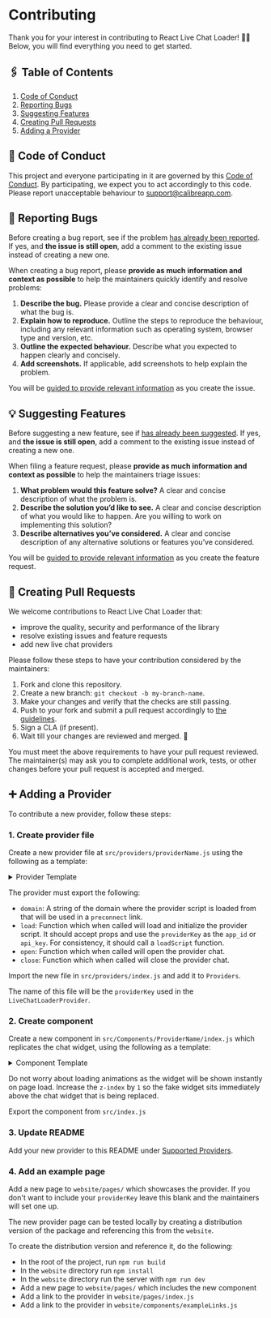 # Contributing

Thank you for your interest in contributing to React Live Chat Loader! 🙌🏻 Below, you will find everything you need to get started.

## 🖇️ Table of Contents

1. [Code of Conduct](CODE_OF_CONDUCT.md)
2. [Reporting Bugs](#-reporting-bugs)
3. [Suggesting Features](#-suggesting-features)
4. [Creating Pull Requests](#-creating-pull-requests)
5. [Adding a Provider](#-adding-a-provider)

## 📣 Code of Conduct
This project and everyone participating in it are governed by this [Code of Conduct](CODE_OF_CONDUCT.md). By participating, we expect you to act accordingly to this code. Please report unacceptable behaviour to [support@calibreapp.com](mailto:support@calibreapp.com). 

## 🐛 Reporting Bugs
Before creating a bug report, see if the problem [has already been reported](https://github.com/calibreapp/react-live-chat-loader/issues). If yes, and **the issue is still open**, add a comment to the existing issue instead of creating a new one.

When creating a bug report, please **provide as much information and context as possible** to help the maintainers quickly identify and resolve problems:

1. **Describe the bug.** Please provide a clear and concise description of what the bug is.
2. **Explain how to reproduce.** Outline the steps to reproduce the behaviour, including any relevant information such as operating system, browser type and version, etc.
3. **Outline the expected behaviour.** Describe what you expected to happen clearly and concisely.
4. **Add screenshots.** If applicable, add screenshots to help explain the problem.

You will be [guided to provide relevant information](.github/ISSUE_TEMPLATE/---bug-report.md) as you create the issue.

## 💡 Suggesting Features

Before suggesting a new feature, see if [has already been suggested](https://github.com/calibreapp/react-live-chat-loader/issues?q=is%3Aissue+is%3Aopen+Feature+request). If yes, and **the issue is still open**, add a comment to the existing issue instead of creating a new one.

When filing a feature request, please **provide as much information and context as possible** to help the maintainers triage issues:

1. **What problem would this feature solve?** A clear and concise description of what the problem is.
2. **Describe the solution you’d like to see.** A clear and concise description of what you would like to happen. Are you willing to work on implementing this solution?
3. **Describe alternatives you’ve considered.** A clear and concise description of any alternative solutions or features you’ve considered.

You will be [guided to provide relevant information](.github/ISSUE_TEMPLATE/---feature-request.md) as you create the feature request.

## 📝 Creating Pull Requests
We welcome contributions to React Live Chat Loader that:

* improve the quality, security and performance of the library
* resolve existing issues and feature requests
* add new live chat providers

Please follow these steps to have your contribution considered by the maintainers:

1. Fork and clone this repository.
2. Create a new branch: `git checkout -b my-branch-name`.
3. Make your changes and verify that the checks are still passing.
4. Push to your fork and submit a pull request accordingly to [the guidelines](.github/pull_request_template.md).
5. Sign a CLA (if present).
6. Wait till your changes are reviewed and merged. 🥳

You must meet the above requirements to have your pull request reviewed. The maintainer(s) may ask you to complete additional work, tests, or other changes before your pull request is accepted and merged.

## ➕ Adding a Provider

To contribute a new provider, follow these steps:

### 1. Create provider file

Create a new provider file at `src/providers/providerName.js` using the
following as a template:

<details>
<summary>Provider Template</summary>

```js
const domain = 'https://provider.domain.com'

const loadScript = () => {
  // Detect the provider is already loaded and return early
  if (alreadyLoaded) return

  // Call provider script here
}

const load = ({ providerKey }) => {
  loadScript()
  // Initialise provider script
}

const open = () => // Open provider
const close = () => // Close provider

export default {
  domain,
  load,
  open,
  close
}
```

</details>

The provider must export the following:

- `domain`: A string of the domain where the provider script is loaded from
  that will be used in a `preconnect` link.
- `load`: Function which when called will load and initialize the provider
  script. It should accept props and use the `providerKey` as the `app_id` or
  `api_key`. For consistency, it should call a `loadScript` function.
- `open`: Function which when called will open the provider chat.
- `close`: Function which when called will close the provider chat.

Import the new file in `src/providers/index.js` and add it to `Providers`.

The name of this file will be the `providerKey` used in the
`LiveChatLoaderProvider`.

### 2. Create component

Create a new component in `src/Components/ProviderName/index.js` which
replicates the chat widget, using the following as a template:

<details>
<summary>Component Template</summary>

```jsx
import React from 'react'

import { useChat } from '../../'
import STATES from '../../utils/states'

const styles = {
  // Add widget styles here
  button: {
    // Add button styles here
  }
}

const Provider = ({ color }) => {
  const [state, loadChat] = useChat({ loadWhenIdle: true })

  if (state === STATES.COMPLETE) return null

  return (
    <div>
      <button
        onClick={() => loadChat({ open: true })}
        onMouseEnter={() => loadChat({ open: false })}
        style={{
          ...styles.button,
          backgroundColor: color
        }}
      >
        Button
      </button>
    </div>
  )
}

Provider.defaultProps = {
  color: '#976ad4'
}

export default Provider
```

</details>

Do not worry about loading animations as the widget
will be shown instantly on page load. Increase the `z-index` by `1` so the fake
widget sits immediately above the chat widget that is being replaced.

Export the component from `src/index.js`

### 3. Update README

Add your new provider to this README under [Supported Providers](README.md#-supported-providers).

### 4. Add an example page

Add a new page to `website/pages/` which showcases the provider. If you don't want to include your `providerKey` leave this blank and the maintainers will set one up.

The new provider page can be tested locally by creating a distribution version of the package and referencing this from the `website`.

To create the distribution version and reference it, do the following:

- In the root of the project, run `npm run build`
- In the `website` directory run `npm install`
- In the `website` directory run the server with `npm run dev`
- Add a new page to `website/pages/` which includes the new component
- Add a link to the provider in `website/pages/index.js`
- Add a link to the provider in `website/components/exampleLinks.js`

